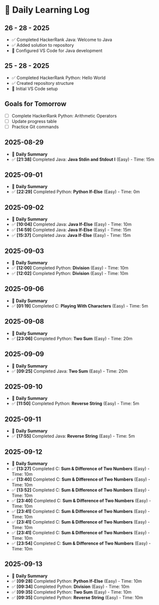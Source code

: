 # 📝 Daily Learning Log

## 26 - 28 - 2025
- ✅ Completed HackerRank Java: Welcome to Java
- ✅ Added solution to repository
- 🔧 Configured VS Code for Java development

## 25 - 28 - 2025
- ✅ Completed HackerRank Python: Hello World
- ✅ Created repository structure
- 🔧 Initial VS Code setup

## Goals for Tomorrow
- [ ] Complete HackerRank Python: Arithmetic Operators
- [ ] Update progress table
- [ ] Practice Git commands

## 2025-08-29
- 📅 **Daily Summary**
- ✅ **[21:38]** Completed Java: **Java Stdin and Stdout I** (Easy) - Time: 15m

## 2025-09-01
- 📅 **Daily Summary**
- ✅ **[22:29]** Completed Python: **Python If-Else** (Easy) - Time: 0m

## 2025-09-02
- 📅 **Daily Summary**
- ✅ **[10:04]** Completed Java: **Java If-Else** (Easy) - Time: 10m
- ✅ **[14:59]** Completed Java: **Java If-Else** (Easy) - Time: 15m
- ✅ **[15:37]** Completed Java: **Java If-Else** (Easy) - Time: 15m

## 2025-09-03
- 📅 **Daily Summary**
- ✅ **[12:00]** Completed Python: **Division** (Easy) - Time: 10m
- ✅ **[12:02]** Completed Python: **Division** (Easy) - Time: 10m

## 2025-09-06
- 📅 **Daily Summary**
- ✅ **[01:19]** Completed C: **Playing With Characters** (Easy) - Time: 5m

## 2025-09-08
- 📅 **Daily Summary**
- ✅ **[23:06]** Completed Python: **Two Sum** (Easy) - Time: 20m

## 2025-09-09
- 📅 **Daily Summary**
- ✅ **[09:25]** Completed Java: **Two Sum** (Easy) - Time: 20m

## 2025-09-10
- 📅 **Daily Summary**
- ✅ **[11:50]** Completed Python: **Reverse String** (Easy) - Time: 5m

## 2025-09-11
- 📅 **Daily Summary**
- ✅ **[17:55]** Completed Java: **Reverse String** (Easy) - Time: 5m

## 2025-09-12
- 📅 **Daily Summary**
- ✅ **[13:27]** Completed C: **Sum & Difference of Two Numbers** (Easy) - Time: 10m
- ✅ **[13:40]** Completed C: **Sum & Difference of Two Numbers** (Easy) - Time: 10m
- ✅ **[13:52]** Completed C: **Sum & Difference of Two Numbers** (Easy) - Time: 10m
- ✅ **[23:40]** Completed C: **Sum & Difference of Two Numbers** (Easy) - Time: 10m
- ✅ **[23:41]** Completed C: **Sum & Difference of Two Numbers** (Easy) - Time: 10m
- ✅ **[23:41]** Completed C: **Sum & Difference of Two Numbers** (Easy) - Time: 10m
- ✅ **[23:41]** Completed C: **Sum & Difference of Two Numbers** (Easy) - Time: 10m
- ✅ **[23:54]** Completed C: **Sum & Difference of Two Numbers** (Easy) - Time: 10m

## 2025-09-13
- 📅 **Daily Summary**
- ✅ **[09:28]** Completed Python: **Python If-Else** (Easy) - Time: 10m
- ✅ **[09:34]** Completed Python: **Division** (Easy) - Time: 10m
- ✅ **[09:35]** Completed Python: **Two Sum** (Easy) - Time: 10m
- ✅ **[09:35]** Completed Python: **Reverse String** (Easy) - Time: 10m
